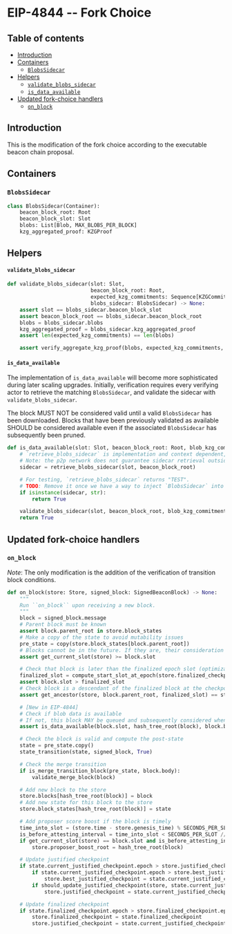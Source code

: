 # EIP-4844 -- Fork Choice

## Table of contents
<!-- TOC -->
<!-- START doctoc generated TOC please keep comment here to allow auto update -->
<!-- DON'T EDIT THIS SECTION, INSTEAD RE-RUN doctoc TO UPDATE -->

- [Introduction](#introduction)
- [Containers](#containers)
  - [`BlobsSidecar`](#blobssidecar)
- [Helpers](#helpers)
    - [`validate_blobs_sidecar`](#validate_blobs_sidecar)
    - [`is_data_available`](#is_data_available)
- [Updated fork-choice handlers](#updated-fork-choice-handlers)
  - [`on_block`](#on_block)

<!-- END doctoc generated TOC please keep comment here to allow auto update -->
<!-- /TOC -->

## Introduction

This is the modification of the fork choice according to the executable beacon chain proposal.

## Containers

### `BlobsSidecar`

```python
class BlobsSidecar(Container):
    beacon_block_root: Root
    beacon_block_slot: Slot
    blobs: List[Blob, MAX_BLOBS_PER_BLOCK]
    kzg_aggregated_proof: KZGProof
```

## Helpers

#### `validate_blobs_sidecar`

```python
def validate_blobs_sidecar(slot: Slot,
                           beacon_block_root: Root,
                           expected_kzg_commitments: Sequence[KZGCommitment],
                           blobs_sidecar: BlobsSidecar) -> None:
    assert slot == blobs_sidecar.beacon_block_slot
    assert beacon_block_root == blobs_sidecar.beacon_block_root
    blobs = blobs_sidecar.blobs
    kzg_aggregated_proof = blobs_sidecar.kzg_aggregated_proof
    assert len(expected_kzg_commitments) == len(blobs)

    assert verify_aggregate_kzg_proof(blobs, expected_kzg_commitments, kzg_aggregated_proof)
```

#### `is_data_available`

The implementation of `is_data_available` will become more sophisticated during later scaling upgrades.
Initially, verification requires every verifying actor to retrieve the matching `BlobsSidecar`,
and validate the sidecar with `validate_blobs_sidecar`.

The block MUST NOT be considered valid until a valid `BlobsSidecar` has been downloaded. Blocks that have been previously validated as available SHOULD be considered available even if the associated `BlobsSidecar` has subsequently been pruned.

```python
def is_data_available(slot: Slot, beacon_block_root: Root, blob_kzg_commitments: Sequence[KZGCommitment]) -> bool:
    # `retrieve_blobs_sidecar` is implementation and context dependent, raises an exception if not available.
    # Note: the p2p network does not guarantee sidecar retrieval outside of `MIN_EPOCHS_FOR_BLOBS_SIDECARS_REQUESTS`
    sidecar = retrieve_blobs_sidecar(slot, beacon_block_root)

    # For testing, `retrieve_blobs_sidecar` returns "TEST".
    # TODO: Remove it once we have a way to inject `BlobsSidecar` into tests.
    if isinstance(sidecar, str):
        return True

    validate_blobs_sidecar(slot, beacon_block_root, blob_kzg_commitments, sidecar)
    return True
```

## Updated fork-choice handlers

### `on_block`

*Note*: The only modification is the addition of the verification of transition block conditions.

```python
def on_block(store: Store, signed_block: SignedBeaconBlock) -> None:
    """
    Run ``on_block`` upon receiving a new block.
    """
    block = signed_block.message
    # Parent block must be known
    assert block.parent_root in store.block_states
    # Make a copy of the state to avoid mutability issues
    pre_state = copy(store.block_states[block.parent_root])
    # Blocks cannot be in the future. If they are, their consideration must be delayed until they are in the past.
    assert get_current_slot(store) >= block.slot

    # Check that block is later than the finalized epoch slot (optimization to reduce calls to get_ancestor)
    finalized_slot = compute_start_slot_at_epoch(store.finalized_checkpoint.epoch)
    assert block.slot > finalized_slot
    # Check block is a descendant of the finalized block at the checkpoint finalized slot
    assert get_ancestor(store, block.parent_root, finalized_slot) == store.finalized_checkpoint.root

    # [New in EIP-4844]
    # Check if blob data is available
    # If not, this block MAY be queued and subsequently considered when blob data becomes available
    assert is_data_available(block.slot, hash_tree_root(block), block.body.blob_kzg_commitments) 

    # Check the block is valid and compute the post-state
    state = pre_state.copy()
    state_transition(state, signed_block, True)

    # Check the merge transition
    if is_merge_transition_block(pre_state, block.body):
        validate_merge_block(block)

    # Add new block to the store
    store.blocks[hash_tree_root(block)] = block
    # Add new state for this block to the store
    store.block_states[hash_tree_root(block)] = state

    # Add proposer score boost if the block is timely
    time_into_slot = (store.time - store.genesis_time) % SECONDS_PER_SLOT
    is_before_attesting_interval = time_into_slot < SECONDS_PER_SLOT // INTERVALS_PER_SLOT
    if get_current_slot(store) == block.slot and is_before_attesting_interval:
        store.proposer_boost_root = hash_tree_root(block)

    # Update justified checkpoint
    if state.current_justified_checkpoint.epoch > store.justified_checkpoint.epoch:
        if state.current_justified_checkpoint.epoch > store.best_justified_checkpoint.epoch:
            store.best_justified_checkpoint = state.current_justified_checkpoint
        if should_update_justified_checkpoint(store, state.current_justified_checkpoint):
            store.justified_checkpoint = state.current_justified_checkpoint

    # Update finalized checkpoint
    if state.finalized_checkpoint.epoch > store.finalized_checkpoint.epoch:
        store.finalized_checkpoint = state.finalized_checkpoint
        store.justified_checkpoint = state.current_justified_checkpoint
```
